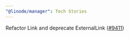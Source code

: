 ```yaml
---
"@linode/manager": Tech Stories
---
```


Refactor Link and deprecate ExternalLink ([#9411](https://github.com/linode/manager/pull/9411))
